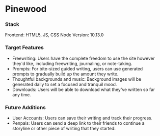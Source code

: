 # Pinewood

### Stack
Frontend: HTML5, JS, CSS
Node Version: 10.13.0

### Target Features
- Freewriting: Users have the complete freedom to use the site however they'd like, including freewriting, journaling, or note-taking.
- Prompts: For bite-sized guided writing, users can use generated prompts to gradually build up the amount they write.
- Thoughtful backgrounds and music: Background images will be generated daily to set a focused and tranquil mood.
- Downloads: Users will be able to download what they've written so far any time.

### Future Additions
- User Accounts: Users can save their writing and track their progress.
- Penpals: Users can send a deep link to their friends to continue a storyline or other piece of writing that they started.

